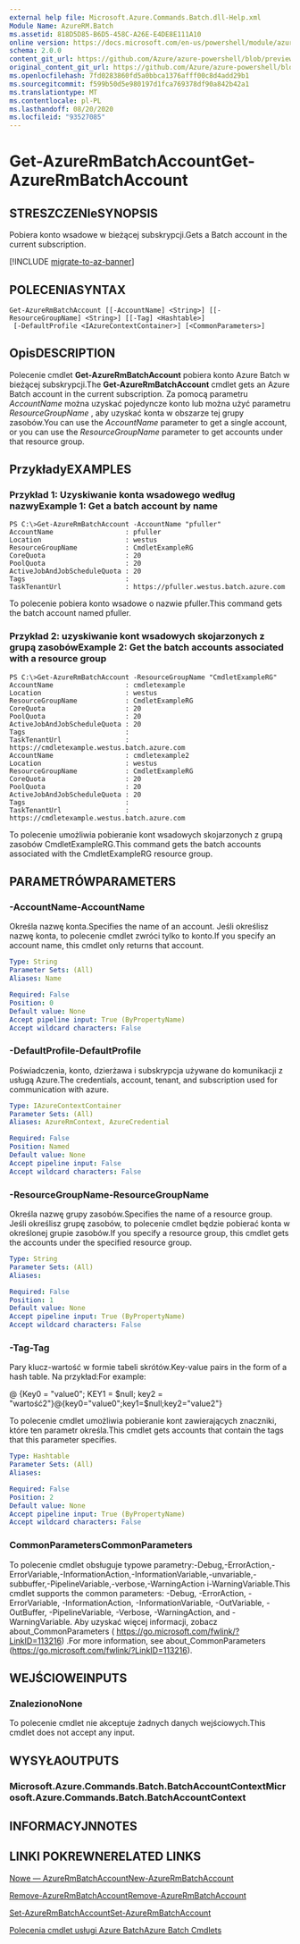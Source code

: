 ```yaml
---
external help file: Microsoft.Azure.Commands.Batch.dll-Help.xml
Module Name: AzureRM.Batch
ms.assetid: 818D5D85-B6D5-458C-A26E-E4DE8E111A10
online version: https://docs.microsoft.com/en-us/powershell/module/azurerm.batch/get-azurermbatchaccount
schema: 2.0.0
content_git_url: https://github.com/Azure/azure-powershell/blob/preview/src/ResourceManager/AzureBatch/Commands.Batch/help/Get-AzureRmBatchAccount.md
original_content_git_url: https://github.com/Azure/azure-powershell/blob/preview/src/ResourceManager/AzureBatch/Commands.Batch/help/Get-AzureRmBatchAccount.md
ms.openlocfilehash: 7fd0283860fd5a0bbca1376afff00c8d4add29b1
ms.sourcegitcommit: f599b50d5e980197d1fca769378df90a842b42a1
ms.translationtype: MT
ms.contentlocale: pl-PL
ms.lasthandoff: 08/20/2020
ms.locfileid: "93527085"
---
```

# <span data-ttu-id="d8dc8-101">Get-AzureRmBatchAccount</span><span class="sxs-lookup"><span data-stu-id="d8dc8-101">Get-AzureRmBatchAccount</span></span>

## <span data-ttu-id="d8dc8-102">STRESZCZENIe</span><span class="sxs-lookup"><span data-stu-id="d8dc8-102">SYNOPSIS</span></span>
<span data-ttu-id="d8dc8-103">Pobiera konto wsadowe w bieżącej subskrypcji.</span><span class="sxs-lookup"><span data-stu-id="d8dc8-103">Gets a Batch account in the current subscription.</span></span>

[!INCLUDE [migrate-to-az-banner](../../includes/migrate-to-az-banner.md)]

## <span data-ttu-id="d8dc8-104">POLECENIA</span><span class="sxs-lookup"><span data-stu-id="d8dc8-104">SYNTAX</span></span>

```
Get-AzureRmBatchAccount [[-AccountName] <String>] [[-ResourceGroupName] <String>] [[-Tag] <Hashtable>]
 [-DefaultProfile <IAzureContextContainer>] [<CommonParameters>]
```

## <span data-ttu-id="d8dc8-105">Opis</span><span class="sxs-lookup"><span data-stu-id="d8dc8-105">DESCRIPTION</span></span>
<span data-ttu-id="d8dc8-106">Polecenie cmdlet **Get-AzureRmBatchAccount** pobiera konto Azure Batch w bieżącej subskrypcji.</span><span class="sxs-lookup"><span data-stu-id="d8dc8-106">The **Get-AzureRmBatchAccount** cmdlet gets an Azure Batch account in the current subscription.</span></span> <span data-ttu-id="d8dc8-107">Za pomocą parametru *AccountName* można uzyskać pojedyncze konto lub można użyć parametru *ResourceGroupName* , aby uzyskać konta w obszarze tej grupy zasobów.</span><span class="sxs-lookup"><span data-stu-id="d8dc8-107">You can use the *AccountName* parameter to get a single account, or you can use the *ResourceGroupName* parameter to get accounts under that resource group.</span></span>

## <span data-ttu-id="d8dc8-108">Przykłady</span><span class="sxs-lookup"><span data-stu-id="d8dc8-108">EXAMPLES</span></span>

### <span data-ttu-id="d8dc8-109">Przykład 1: Uzyskiwanie konta wsadowego według nazwy</span><span class="sxs-lookup"><span data-stu-id="d8dc8-109">Example 1: Get a batch account by name</span></span>
```
PS C:\>Get-AzureRmBatchAccount -AccountName "pfuller"
AccountName                  : pfuller
Location                     : westus
ResourceGroupName            : CmdletExampleRG
CoreQuota                    : 20
PoolQuota                    : 20
ActiveJobAndJobScheduleQuota : 20
Tags                         :
TaskTenantUrl                : https://pfuller.westus.batch.azure.com
```

<span data-ttu-id="d8dc8-110">To polecenie pobiera konto wsadowe o nazwie pfuller.</span><span class="sxs-lookup"><span data-stu-id="d8dc8-110">This command gets the batch account named pfuller.</span></span>

### <span data-ttu-id="d8dc8-111">Przykład 2: uzyskiwanie kont wsadowych skojarzonych z grupą zasobów</span><span class="sxs-lookup"><span data-stu-id="d8dc8-111">Example 2: Get the batch accounts associated with a resource group</span></span>
```
PS C:\>Get-AzureRmBatchAccount -ResourceGroupName "CmdletExampleRG"
AccountName                  : cmdletexample
Location                     : westus
ResourceGroupName            : CmdletExampleRG
CoreQuota                    : 20
PoolQuota                    : 20
ActiveJobAndJobScheduleQuota : 20
Tags                         :
TaskTenantUrl                : https://cmdletexample.westus.batch.azure.com
AccountName                  : cmdletexample2
Location                     : westus
ResourceGroupName            : CmdletExampleRG
CoreQuota                    : 20
PoolQuota                    : 20
ActiveJobAndJobScheduleQuota : 20
Tags                         :
TaskTenantUrl                : https://cmdletexample.westus.batch.azure.com
```

<span data-ttu-id="d8dc8-112">To polecenie umożliwia pobieranie kont wsadowych skojarzonych z grupą zasobów CmdletExampleRG.</span><span class="sxs-lookup"><span data-stu-id="d8dc8-112">This command gets the batch accounts associated with the CmdletExampleRG resource group.</span></span>

## <span data-ttu-id="d8dc8-113">PARAMETRÓW</span><span class="sxs-lookup"><span data-stu-id="d8dc8-113">PARAMETERS</span></span>

### <span data-ttu-id="d8dc8-114">-AccountName</span><span class="sxs-lookup"><span data-stu-id="d8dc8-114">-AccountName</span></span>
<span data-ttu-id="d8dc8-115">Określa nazwę konta.</span><span class="sxs-lookup"><span data-stu-id="d8dc8-115">Specifies the name of an account.</span></span>
<span data-ttu-id="d8dc8-116">Jeśli określisz nazwę konta, to polecenie cmdlet zwróci tylko to konto.</span><span class="sxs-lookup"><span data-stu-id="d8dc8-116">If you specify an account name, this cmdlet only returns that account.</span></span>

```yaml
Type: String
Parameter Sets: (All)
Aliases: Name

Required: False
Position: 0
Default value: None
Accept pipeline input: True (ByPropertyName)
Accept wildcard characters: False
```

### <span data-ttu-id="d8dc8-117">-DefaultProfile</span><span class="sxs-lookup"><span data-stu-id="d8dc8-117">-DefaultProfile</span></span>
<span data-ttu-id="d8dc8-118">Poświadczenia, konto, dzierżawa i subskrypcja używane do komunikacji z usługą Azure.</span><span class="sxs-lookup"><span data-stu-id="d8dc8-118">The credentials, account, tenant, and subscription used for communication with azure.</span></span>

```yaml
Type: IAzureContextContainer
Parameter Sets: (All)
Aliases: AzureRmContext, AzureCredential

Required: False
Position: Named
Default value: None
Accept pipeline input: False
Accept wildcard characters: False
```

### <span data-ttu-id="d8dc8-119">-ResourceGroupName</span><span class="sxs-lookup"><span data-stu-id="d8dc8-119">-ResourceGroupName</span></span>
<span data-ttu-id="d8dc8-120">Określa nazwę grupy zasobów.</span><span class="sxs-lookup"><span data-stu-id="d8dc8-120">Specifies the name of a resource group.</span></span>
<span data-ttu-id="d8dc8-121">Jeśli określisz grupę zasobów, to polecenie cmdlet będzie pobierać konta w określonej grupie zasobów.</span><span class="sxs-lookup"><span data-stu-id="d8dc8-121">If you specify a resource group, this cmdlet gets the accounts under the specified resource group.</span></span>

```yaml
Type: String
Parameter Sets: (All)
Aliases: 

Required: False
Position: 1
Default value: None
Accept pipeline input: True (ByPropertyName)
Accept wildcard characters: False
```

### <span data-ttu-id="d8dc8-122">-Tag</span><span class="sxs-lookup"><span data-stu-id="d8dc8-122">-Tag</span></span>
<span data-ttu-id="d8dc8-123">Pary klucz-wartość w formie tabeli skrótów.</span><span class="sxs-lookup"><span data-stu-id="d8dc8-123">Key-value pairs in the form of a hash table.</span></span> <span data-ttu-id="d8dc8-124">Na przykład:</span><span class="sxs-lookup"><span data-stu-id="d8dc8-124">For example:</span></span>

<span data-ttu-id="d8dc8-125">@ {Key0 = "value0"; KEY1 = $null; key2 = "wartość2"}</span><span class="sxs-lookup"><span data-stu-id="d8dc8-125">@{key0="value0";key1=$null;key2="value2"}</span></span>

<span data-ttu-id="d8dc8-126">To polecenie cmdlet umożliwia pobieranie kont zawierających znaczniki, które ten parametr określa.</span><span class="sxs-lookup"><span data-stu-id="d8dc8-126">This cmdlet gets accounts that contain the tags that this parameter specifies.</span></span>

```yaml
Type: Hashtable
Parameter Sets: (All)
Aliases: 

Required: False
Position: 2
Default value: None
Accept pipeline input: True (ByPropertyName)
Accept wildcard characters: False
```

### <span data-ttu-id="d8dc8-127">CommonParameters</span><span class="sxs-lookup"><span data-stu-id="d8dc8-127">CommonParameters</span></span>
<span data-ttu-id="d8dc8-128">To polecenie cmdlet obsługuje typowe parametry:-Debug,-ErrorAction,-ErrorVariable,-InformationAction,-InformationVariable,-unvariable,-subbuffer,-PipelineVariable,-verbose,-WarningAction i-WarningVariable.</span><span class="sxs-lookup"><span data-stu-id="d8dc8-128">This cmdlet supports the common parameters: -Debug, -ErrorAction, -ErrorVariable, -InformationAction, -InformationVariable, -OutVariable, -OutBuffer, -PipelineVariable, -Verbose, -WarningAction, and -WarningVariable.</span></span> <span data-ttu-id="d8dc8-129">Aby uzyskać więcej informacji, zobacz about_CommonParameters ( https://go.microsoft.com/fwlink/?LinkID=113216) .</span><span class="sxs-lookup"><span data-stu-id="d8dc8-129">For more information, see about_CommonParameters (https://go.microsoft.com/fwlink/?LinkID=113216).</span></span>

## <span data-ttu-id="d8dc8-130">WEJŚCIOWE</span><span class="sxs-lookup"><span data-stu-id="d8dc8-130">INPUTS</span></span>

### <span data-ttu-id="d8dc8-131">Znaleziono</span><span class="sxs-lookup"><span data-stu-id="d8dc8-131">None</span></span>
<span data-ttu-id="d8dc8-132">To polecenie cmdlet nie akceptuje żadnych danych wejściowych.</span><span class="sxs-lookup"><span data-stu-id="d8dc8-132">This cmdlet does not accept any input.</span></span>

## <span data-ttu-id="d8dc8-133">WYSYŁA</span><span class="sxs-lookup"><span data-stu-id="d8dc8-133">OUTPUTS</span></span>

### <span data-ttu-id="d8dc8-134">Microsoft.Azure.Commands.Batch.BatchAccountContext</span><span class="sxs-lookup"><span data-stu-id="d8dc8-134">Microsoft.Azure.Commands.Batch.BatchAccountContext</span></span>

## <span data-ttu-id="d8dc8-135">INFORMACYJN</span><span class="sxs-lookup"><span data-stu-id="d8dc8-135">NOTES</span></span>

## <span data-ttu-id="d8dc8-136">LINKI POKREWNE</span><span class="sxs-lookup"><span data-stu-id="d8dc8-136">RELATED LINKS</span></span>

[<span data-ttu-id="d8dc8-137">Nowe — AzureRmBatchAccount</span><span class="sxs-lookup"><span data-stu-id="d8dc8-137">New-AzureRmBatchAccount</span></span>](./New-AzureRmBatchAccount.md)

[<span data-ttu-id="d8dc8-138">Remove-AzureRmBatchAccount</span><span class="sxs-lookup"><span data-stu-id="d8dc8-138">Remove-AzureRmBatchAccount</span></span>](./Remove-AzureRmBatchAccount.md)

[<span data-ttu-id="d8dc8-139">Set-AzureRmBatchAccount</span><span class="sxs-lookup"><span data-stu-id="d8dc8-139">Set-AzureRmBatchAccount</span></span>](./Set-AzureRmBatchAccount.md)

[<span data-ttu-id="d8dc8-140">Polecenia cmdlet usługi Azure Batch</span><span class="sxs-lookup"><span data-stu-id="d8dc8-140">Azure Batch Cmdlets</span></span>](./AzureRM.Batch.md)
